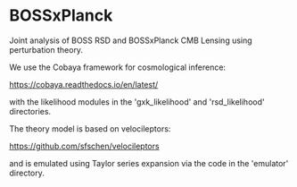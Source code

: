 # BOSSxPlanck

Joint analysis of BOSS RSD and BOSSxPlanck CMB Lensing using
perturbation theory.

We use the Cobaya framework for cosmological inference:

https://cobaya.readthedocs.io/en/latest/

with the likelihood modules in the 'gxk_likelihood' and 'rsd_likelihood' directories.


The theory model is based on velocileptors:

https://github.com/sfschen/velocileptors

and is emulated using Taylor series expansion via the code in the 'emulator' directory.
